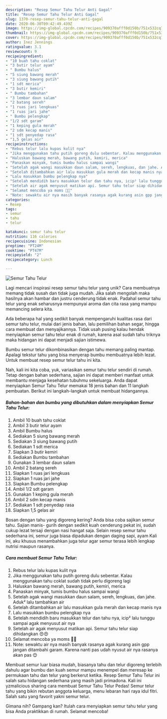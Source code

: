 ```yaml
---
description: "Resep Semur Tahu Telur Anti Gagal"
title: "Resep Semur Tahu Telur Anti Gagal"
slug: 1370-resep-semur-tahu-telur-anti-gagal
date: 2020-06-30T09:42:49.439Z
image: https://img-global.cpcdn.com/recipes/909370afff0d150b/751x532cq70/semur-tahu-telur-foto-resep-utama.jpg
thumbnail: https://img-global.cpcdn.com/recipes/909370afff0d150b/751x532cq70/semur-tahu-telur-foto-resep-utama.jpg
cover: https://img-global.cpcdn.com/recipes/909370afff0d150b/751x532cq70/semur-tahu-telur-foto-resep-utama.jpg
author: Inez Jennings
ratingvalue: 3.1
reviewcount: 9
recipeingredient:
- "10 buah tahu coklat"
- "3 butir telur ayam"
- " Bumbu halus"
- "5 siung bawang merah"
- "3 siung bawang putih"
- "1 sdt merica"
- "3 butir kemiri"
- " Bumbu tambahan"
- "3 lembar daun salam"
- "2 batang sereh"
- "1 ruas jari lengkuas"
- "1 ruas jari jahe"
- " Bumbu pelengkap"
- "1/2 sdt garam"
- "1 keping gula merah"
- "2 sdm kecap manis"
- "1 sdt penyedap rasa"
- "1,5 gelas air"
recipeinstructions:
- "Rebus telur lalu kupas kulit nya"
- "Jika menggunakan tahu putih goreng dulu sebentar. Kalau menggunakan tahu coklat sudah tidak perlu digoreng lagi"
- "Haluskan bawang merah, bawang putih, kemiri, merica"
- "Panaskan minyak, tumis bumbu halus sampai wangi"
- "Setelah agak wangi masukkan daun salam, sereh, lengkuas, dan jahe. Aduk² lalu tambahkan air"
- "Setelah ditambahkan air lalu masukkan gula merah dan kecap manis nya"
- "Lalu masukkan bumbu pelengkap nya"
- "Setelah mendidih baru masukkan telur dan tahu nya, icip² lalu tunggu sampai agak menyusut air nya"
- "Setelah air agak menyusut matikan api. Semur tahu telur siap dihidangkan 😍😍"
- "Selamat mencoba ya moms 🤗🤗"
- "Note: sewaktu air nya masih banyak rasanya agak kurang asin gpp jangan ditambahi garam. Karena nanti pas udah nyusut air nya rasanya akan pas 😊"
categories:
- Resep
tags:
- semur
- tahu
- telur

katakunci: semur tahu telur 
nutrition: 116 calories
recipecuisine: Indonesian
preptime: "PT24M"
cooktime: "PT47M"
recipeyield: "2"
recipecategory: Lunch

---
```



![Semur Tahu Telur](https://img-global.cpcdn.com/recipes/909370afff0d150b/751x532cq70/semur-tahu-telur-foto-resep-utama.jpg)

Lagi mencari inspirasi resep semur tahu telur yang unik? Cara membuatnya memang tidak susah dan tidak juga mudah. Jika salah mengolah maka hasilnya akan hambar dan justru cenderung tidak enak. Padahal semur tahu telur yang enak seharusnya mempunyai aroma dan cita rasa yang mampu memancing selera kita.

Ada beberapa hal yang sedikit banyak mempengaruhi kualitas rasa dari semur tahu telur, mulai dari jenis bahan, lalu pemilihan bahan segar, hingga cara membuat dan menyajikannya. Tidak usah pusing kalau hendak menyiapkan semur tahu telur enak di rumah, karena asal sudah tahu triknya maka hidangan ini dapat menjadi sajian istimewa.

Bumbu semur telur dikombinasikan dengan tahu memang paling mantap. Apalagi tekstur tahu yang bisa menyerap bumbu membuatnya lebih lezat. Untuk membuat resep semur telur tahu ini kita.


Nah, kali ini kita coba, yuk, variasikan semur tahu telur sendiri di rumah. Tetap dengan bahan sederhana, sajian ini dapat memberi manfaat untuk membantu menjaga kesehatan tubuhmu sekeluarga. Anda dapat menyiapkan Semur Tahu Telur memakai 18 jenis bahan dan 11 langkah pembuatan. Berikut ini langkah-langkah untuk membuat hidangannya.

<!--inarticleads1-->

##### Bahan-bahan dan bumbu yang dibutuhkan dalam menyiapkan Semur Tahu Telur:

1. Ambil 10 buah tahu coklat
1. Ambil 3 butir telur ayam
1. Ambil  Bumbu halus
1. Sediakan 5 siung bawang merah
1. Sediakan 3 siung bawang putih
1. Sediakan 1 sdt merica
1. Siapkan 3 butir kemiri
1. Sediakan  Bumbu tambahan
1. Gunakan 3 lembar daun salam
1. Ambil 2 batang sereh
1. Siapkan 1 ruas jari lengkuas
1. Siapkan 1 ruas jari jahe
1. Siapkan  Bumbu pelengkap
1. Ambil 1/2 sdt garam
1. Gunakan 1 keping gula merah
1. Ambil 2 sdm kecap manis
1. Sediakan 1 sdt penyedap rasa
1. Siapkan 1,5 gelas air


Bosan dengan tahu yang digoreng kering? Anda bisa coba sajikan semur tahu. Sajian manis- gurih dengan sedikit kuah cenderung pekat ini, sudah cukup lezat tersaji dengan nasi hangat saja. Selain resep semur tahu sederhana ini, semur juga biasa dipadukan dengan daging sapi, ayam Kali ini, aku khusus menambahkan juga telur agar semur terasa lebih lengkap nutrisi maupun rasanya. 

<!--inarticleads2-->

##### Cara membuat Semur Tahu Telur:

1. Rebus telur lalu kupas kulit nya
1. Jika menggunakan tahu putih goreng dulu sebentar. Kalau menggunakan tahu coklat sudah tidak perlu digoreng lagi
1. Haluskan bawang merah, bawang putih, kemiri, merica
1. Panaskan minyak, tumis bumbu halus sampai wangi
1. Setelah agak wangi masukkan daun salam, sereh, lengkuas, dan jahe. Aduk² lalu tambahkan air
1. Setelah ditambahkan air lalu masukkan gula merah dan kecap manis nya
1. Lalu masukkan bumbu pelengkap nya
1. Setelah mendidih baru masukkan telur dan tahu nya, icip² lalu tunggu sampai agak menyusut air nya
1. Setelah air agak menyusut matikan api. Semur tahu telur siap dihidangkan 😍😍
1. Selamat mencoba ya moms 🤗🤗
1. Note: sewaktu air nya masih banyak rasanya agak kurang asin gpp jangan ditambahi garam. Karena nanti pas udah nyusut air nya rasanya akan pas 😊


Membuat semur luar biasa mudah, biasanya tahu dan telur digoreng terlebih dahulu agar bumbu dan kuah semur mampu menempel dan meresap ke permukaan tahu dan telur yang berkerut ketika. Resep Semur Tahu Telur ini salah satu hidangan sederhana yang masih jadi primadona. Kali ini yzmalicious sharing cara membuat Semur Tahu Telur Pedas! Semur telur tahu yang bikin rebutan anggota keluarga, menu lebaran hari raya idul fitri. Salah satu yang favorit yakni semur telur. 

Gimana nih? Gampang kan? Itulah cara menyiapkan semur tahu telur yang bisa Anda praktikkan di rumah. Selamat mencoba!
